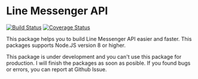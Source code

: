# Line Messenger API
[![Build Status](https://travis-ci.org/LordAur/line-messenger.svg?branch=master)](https://travis-ci.org/LordAur/line-messenger)
[![Coverage Status](https://coveralls.io/repos/github/LordAur/line-messenger/badge.svg?branch=master)](https://coveralls.io/github/LordAur/line-messenger?branch=master)

This package helps you to build Line Messenger API easier and faster. This packages supports Node.JS version 8 or higher.

This package is under development and you can't use this package for production. I will finish the packages as soon as posible. If you found bugs or errors, you can report at Github Issue.